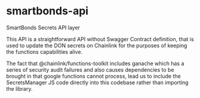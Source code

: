 # smartbonds-api
SmartBonds Secrets API layer 

This API is a straightforward API without Swagger Contract definition, that is used to
update the DON secrets on Chainlink for the purposes of keeping the functions capabilities alive.

The fact that @chainlink/functions-toolkit includes ganache which has a series of security
audit failures and also causes dependencies to be brought in that google functions cannot process,
lead us to include the SecretsManager JS code directly into this codebase rather than importing
the library.


